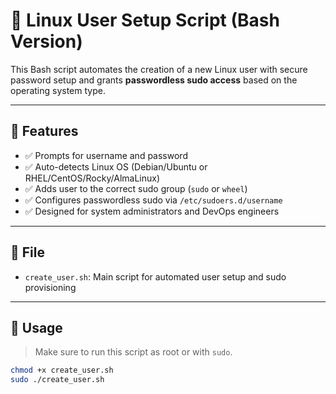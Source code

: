 # 🔧 Linux User Setup Script (Bash Version)

This Bash script automates the creation of a new Linux user with secure password setup and grants **passwordless sudo access** based on the operating system type.

---

## 📌 Features

- ✅ Prompts for username and password
- ✅ Auto-detects Linux OS (Debian/Ubuntu or RHEL/CentOS/Rocky/AlmaLinux)
- ✅ Adds user to the correct sudo group (`sudo` or `wheel`)
- ✅ Configures passwordless sudo via `/etc/sudoers.d/username`
- ✅ Designed for system administrators and DevOps engineers

---

## 📁 File

- `create_user.sh`: Main script for automated user setup and sudo provisioning

---

## 🚀 Usage

> Make sure to run this script as root or with `sudo`.

```bash
chmod +x create_user.sh
sudo ./create_user.sh
